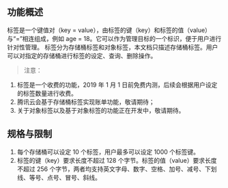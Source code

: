 ## 功能概述
标签是一个键值对（key = value），由标签的键（key）和标签的值（value）与“=”相连组成，例如 age = 18。它可以作为管理目标的一个标识，便于用户进行针对性管理。
标签分为存储桶标签和对象标签，本文档只描述存储桶标签。用户可以对指定的存储桶进行标签的设定、查询、删除操作。

>注意：
1. 标签是一个收费的功能，2019 年 1 月 1 日前免费内测，后续会根据用户设定的标签数量进行收费。
2. 腾讯云会基于存储桶标签实现账单功能，敬请期待；
3. 关于对象标签以及基于对象标签的功能正在开发中，敬请期待。

## 规格与限制

1. 每个存储桶可以设定 10 个标签，用户最多可以设定 1000 个标签键。
2. 标签的键（key）要求长度不超过 128 个字节。标签的值（value）要求长度不超过 256 个字节，两者均支持英文字母、数字、空格、加号、减号、下划线、等号、点号、冒号、斜线。
